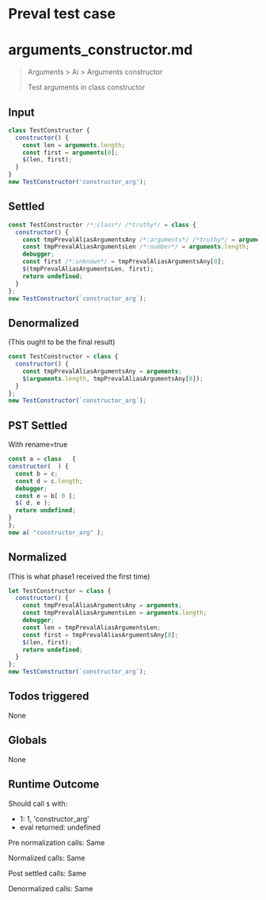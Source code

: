 # Preval test case

# arguments_constructor.md

> Arguments > Ai > Arguments constructor
>
> Test arguments in class constructor

## Input

`````js filename=intro
class TestConstructor {
  constructor() {
    const len = arguments.length;
    const first = arguments[0];
    $(len, first);
  }
}
new TestConstructor('constructor_arg');
`````


## Settled


`````js filename=intro
const TestConstructor /*:class*/ /*truthy*/ = class {
  constructor() {
    const tmpPrevalAliasArgumentsAny /*:arguments*/ /*truthy*/ = arguments;
    const tmpPrevalAliasArgumentsLen /*:number*/ = arguments.length;
    debugger;
    const first /*:unknown*/ = tmpPrevalAliasArgumentsAny[0];
    $(tmpPrevalAliasArgumentsLen, first);
    return undefined;
  }
};
new TestConstructor(`constructor_arg`);
`````


## Denormalized
(This ought to be the final result)

`````js filename=intro
const TestConstructor = class {
  constructor() {
    const tmpPrevalAliasArgumentsAny = arguments;
    $(arguments.length, tmpPrevalAliasArgumentsAny[0]);
  }
};
new TestConstructor(`constructor_arg`);
`````


## PST Settled
With rename=true

`````js filename=intro
const a = class   {
constructor(  ) {
  const b = c;
  const d = c.length;
  debugger;
  const e = b[ 0 ];
  $( d, e );
  return undefined;
}
};
new a( "constructor_arg" );
`````


## Normalized
(This is what phase1 received the first time)

`````js filename=intro
let TestConstructor = class {
  constructor() {
    const tmpPrevalAliasArgumentsAny = arguments;
    const tmpPrevalAliasArgumentsLen = arguments.length;
    debugger;
    const len = tmpPrevalAliasArgumentsLen;
    const first = tmpPrevalAliasArgumentsAny[0];
    $(len, first);
    return undefined;
  }
};
new TestConstructor(`constructor_arg`);
`````


## Todos triggered


None


## Globals


None


## Runtime Outcome


Should call `$` with:
 - 1: 1, 'constructor_arg'
 - eval returned: undefined

Pre normalization calls: Same

Normalized calls: Same

Post settled calls: Same

Denormalized calls: Same
